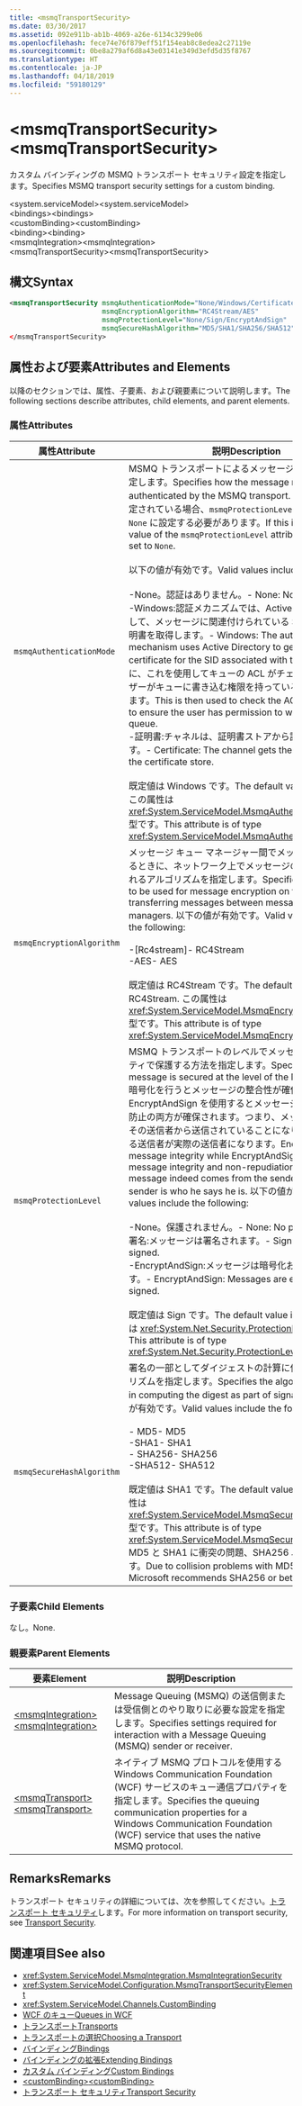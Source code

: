 ```yaml
---
title: <msmqTransportSecurity>
ms.date: 03/30/2017
ms.assetid: 092e911b-ab1b-4069-a26e-6134c3299e06
ms.openlocfilehash: fece74e76f879eff51f154eab8c8edea2c27119e
ms.sourcegitcommit: 0be8a279af6d8a43e03141e349d3efd5d35f8767
ms.translationtype: HT
ms.contentlocale: ja-JP
ms.lasthandoff: 04/18/2019
ms.locfileid: "59180129"
---
```

# <a name="msmqtransportsecurity"></a><span data-ttu-id="bc845-101">\<msmqTransportSecurity></span><span class="sxs-lookup"><span data-stu-id="bc845-101">\<msmqTransportSecurity></span></span>
<span data-ttu-id="bc845-102">カスタム バインディングの MSMQ トランスポート セキュリティ設定を指定します。</span><span class="sxs-lookup"><span data-stu-id="bc845-102">Specifies MSMQ transport security settings for a custom binding.</span></span>  
  
 <span data-ttu-id="bc845-103">\<system.serviceModel></span><span class="sxs-lookup"><span data-stu-id="bc845-103">\<system.serviceModel></span></span>  
<span data-ttu-id="bc845-104">\<bindings></span><span class="sxs-lookup"><span data-stu-id="bc845-104">\<bindings></span></span>  
<span data-ttu-id="bc845-105">\<customBinding></span><span class="sxs-lookup"><span data-stu-id="bc845-105">\<customBinding></span></span>  
<span data-ttu-id="bc845-106">\<binding></span><span class="sxs-lookup"><span data-stu-id="bc845-106">\<binding></span></span>  
<span data-ttu-id="bc845-107">\<msmqIntegration></span><span class="sxs-lookup"><span data-stu-id="bc845-107">\<msmqIntegration></span></span>  
<span data-ttu-id="bc845-108">\<msmqTransportSecurity></span><span class="sxs-lookup"><span data-stu-id="bc845-108">\<msmqTransportSecurity></span></span>  
  
## <a name="syntax"></a><span data-ttu-id="bc845-109">構文</span><span class="sxs-lookup"><span data-stu-id="bc845-109">Syntax</span></span>  
  
```xml  
<msmqTransportSecurity msmqAuthenticationMode="None/Windows/Certificate"
                       msmqEncryptionAlgorithm="RC4Stream/AES"
                       msmqProtectionLevel="None/Sign/EncryptAndSign"
                       msmqSecureHashAlgorithm="MD5/SHA1/SHA256/SHA512" />
</msmqTransportSecurity>
```  
  
## <a name="attributes-and-elements"></a><span data-ttu-id="bc845-110">属性および要素</span><span class="sxs-lookup"><span data-stu-id="bc845-110">Attributes and Elements</span></span>  
 <span data-ttu-id="bc845-111">以降のセクションでは、属性、子要素、および親要素について説明します。</span><span class="sxs-lookup"><span data-stu-id="bc845-111">The following sections describe attributes, child elements, and parent elements.</span></span>  
  
### <a name="attributes"></a><span data-ttu-id="bc845-112">属性</span><span class="sxs-lookup"><span data-stu-id="bc845-112">Attributes</span></span>  
  
|<span data-ttu-id="bc845-113">属性</span><span class="sxs-lookup"><span data-stu-id="bc845-113">Attribute</span></span>|<span data-ttu-id="bc845-114">説明</span><span class="sxs-lookup"><span data-stu-id="bc845-114">Description</span></span>|  
|---------------|-----------------|  
|`msmqAuthenticationMode`|<span data-ttu-id="bc845-115">MSMQ トランスポートによるメッセージの認証方法を指定します。</span><span class="sxs-lookup"><span data-stu-id="bc845-115">Specifies how the message must be authenticated by the MSMQ transport.</span></span> <span data-ttu-id="bc845-116">これが `None` に設定されている場合、`msmqProtectionLevel` 属性の値も `None` に設定する必要があります。</span><span class="sxs-lookup"><span data-stu-id="bc845-116">If this is set to `None`, the value of the `msmqProtectionLevel` attribute must also be set to `None`.</span></span><br /><br /> <span data-ttu-id="bc845-117">以下の値が有効です。</span><span class="sxs-lookup"><span data-stu-id="bc845-117">Valid values include the following:</span></span><br /><br /> <span data-ttu-id="bc845-118">-None。認証はありません。</span><span class="sxs-lookup"><span data-stu-id="bc845-118">-   None: No authentication.</span></span><br /><span data-ttu-id="bc845-119">-Windows:認証メカニズムでは、Active Directory を使用して、メッセージに関連付けられている SID の X.509 証明書を取得します。</span><span class="sxs-lookup"><span data-stu-id="bc845-119">-   Windows: The authentication mechanism uses Active Directory to get the X.509 certificate for the SID associated with the message.</span></span> <span data-ttu-id="bc845-120">次に、これを使用してキューの ACL がチェックされ、ユーザーがキューに書き込む権限を持っていることが確認されます。</span><span class="sxs-lookup"><span data-stu-id="bc845-120">This is then used to check the ACL of the queue to ensure the user has permission to write to the queue.</span></span><br /><span data-ttu-id="bc845-121">-証明書:チャネルは、証明書ストアから証明書を取得します。</span><span class="sxs-lookup"><span data-stu-id="bc845-121">-   Certificate: The channel gets the certificate from the certificate store.</span></span><br /><br /> <span data-ttu-id="bc845-122">既定値は Windows です。</span><span class="sxs-lookup"><span data-stu-id="bc845-122">The default value is Windows.</span></span> <span data-ttu-id="bc845-123">この属性は <xref:System.ServiceModel.MsmqAuthenticationMode> 型です。</span><span class="sxs-lookup"><span data-stu-id="bc845-123">This attribute is of type <xref:System.ServiceModel.MsmqAuthenticationMode>.</span></span>|  
|`msmqEncryptionAlgorithm`|<span data-ttu-id="bc845-124">メッセージ キュー マネージャー間でメッセージを転送するときに、ネットワーク上でメッセージの暗号化に使用されるアルゴリズムを指定します。</span><span class="sxs-lookup"><span data-stu-id="bc845-124">Specifies the algorithm to be used for message encryption on the wire when transferring messages between message queue managers.</span></span> <span data-ttu-id="bc845-125">以下の値が有効です。</span><span class="sxs-lookup"><span data-stu-id="bc845-125">Valid values include the following:</span></span><br /><br /> <span data-ttu-id="bc845-126">-[Rc4stream]</span><span class="sxs-lookup"><span data-stu-id="bc845-126">-   RC4Stream</span></span><br /><span data-ttu-id="bc845-127">-AES</span><span class="sxs-lookup"><span data-stu-id="bc845-127">-   AES</span></span><br /><br /> <span data-ttu-id="bc845-128">既定値は RC4Stream です。</span><span class="sxs-lookup"><span data-stu-id="bc845-128">The default value is RC4Stream.</span></span> <span data-ttu-id="bc845-129">この属性は <xref:System.ServiceModel.MsmqEncryptionAlgorithm> 型です。</span><span class="sxs-lookup"><span data-stu-id="bc845-129">This attribute is of type <xref:System.ServiceModel.MsmqEncryptionAlgorithm>.</span></span>|  
|`msmqProtectionLevel`|<span data-ttu-id="bc845-130">MSMQ トランスポートのレベルでメッセージをセキュリティで保護する方法を指定します。</span><span class="sxs-lookup"><span data-stu-id="bc845-130">Specifies how the message is secured at the level of the MSMQ transport.</span></span> <span data-ttu-id="bc845-131">暗号化を行うとメッセージの整合性が確保されますが、EncryptAndSign を使用するとメッセージの整合性と否認防止の両方が確保されます。つまり、メッセージは本当にその送信者から送信されていることになり、記載されている送信者が実際の送信者になります。</span><span class="sxs-lookup"><span data-stu-id="bc845-131">Encryption ensures message integrity while EncryptAndSign ensures both message integrity and non-repudiation; that is, the message indeed comes from the sender and the sender is who he says he is.</span></span> <span data-ttu-id="bc845-132">以下の値が有効です。</span><span class="sxs-lookup"><span data-stu-id="bc845-132">Valid values include the following:</span></span><br /><br /> <span data-ttu-id="bc845-133">-None。保護されません。</span><span class="sxs-lookup"><span data-stu-id="bc845-133">-   None: No protection.</span></span><br /><span data-ttu-id="bc845-134">署名:メッセージは署名されます。</span><span class="sxs-lookup"><span data-stu-id="bc845-134">-   Sign: Messages are signed.</span></span><br /><span data-ttu-id="bc845-135">-EncryptAndSign:メッセージは暗号化および署名されます。</span><span class="sxs-lookup"><span data-stu-id="bc845-135">-   EncryptAndSign: Messages are encrypted and signed.</span></span><br /><br /> <span data-ttu-id="bc845-136">既定値は Sign です。</span><span class="sxs-lookup"><span data-stu-id="bc845-136">The default value is Sign.</span></span> <span data-ttu-id="bc845-137">この属性は <xref:System.Net.Security.ProtectionLevel> 型です。</span><span class="sxs-lookup"><span data-stu-id="bc845-137">This attribute is of type <xref:System.Net.Security.ProtectionLevel>.</span></span>|  
|`msmqSecureHashAlgorithm`|<span data-ttu-id="bc845-138">署名の一部としてダイジェストの計算に使用されるアルゴリズムを指定します。</span><span class="sxs-lookup"><span data-stu-id="bc845-138">Specifies the algorithm to be used in computing the digest as part of signatures.</span></span> <span data-ttu-id="bc845-139">以下の値が有効です。</span><span class="sxs-lookup"><span data-stu-id="bc845-139">Valid values include the following:</span></span><br /><br /> <span data-ttu-id="bc845-140">-   MD5</span><span class="sxs-lookup"><span data-stu-id="bc845-140">-   MD5</span></span><br /><span data-ttu-id="bc845-141">-SHA1</span><span class="sxs-lookup"><span data-stu-id="bc845-141">-   SHA1</span></span><br /><span data-ttu-id="bc845-142">-   SHA256</span><span class="sxs-lookup"><span data-stu-id="bc845-142">-   SHA256</span></span><br /><span data-ttu-id="bc845-143">-SHA512</span><span class="sxs-lookup"><span data-stu-id="bc845-143">-   SHA512</span></span><br /><br /> <span data-ttu-id="bc845-144">既定値は SHA1 です。</span><span class="sxs-lookup"><span data-stu-id="bc845-144">The default value is SHA1.</span></span> <span data-ttu-id="bc845-145">この属性は <xref:System.ServiceModel.MsmqSecureHashAlgorithm> 型です。</span><span class="sxs-lookup"><span data-stu-id="bc845-145">This attribute is of type <xref:System.ServiceModel.MsmqSecureHashAlgorithm>.</span></span><br><span data-ttu-id="bc845-146">MD5 と SHA1 に衝突の問題、SHA256 以上をお勧めします。</span><span class="sxs-lookup"><span data-stu-id="bc845-146">Due to collision problems with MD5 and SHA1, Microsoft recommends SHA256 or better.</span></span>|  
  
### <a name="child-elements"></a><span data-ttu-id="bc845-147">子要素</span><span class="sxs-lookup"><span data-stu-id="bc845-147">Child Elements</span></span>  
 <span data-ttu-id="bc845-148">なし。</span><span class="sxs-lookup"><span data-stu-id="bc845-148">None.</span></span>  
  
### <a name="parent-elements"></a><span data-ttu-id="bc845-149">親要素</span><span class="sxs-lookup"><span data-stu-id="bc845-149">Parent Elements</span></span>  
  
|<span data-ttu-id="bc845-150">要素</span><span class="sxs-lookup"><span data-stu-id="bc845-150">Element</span></span>|<span data-ttu-id="bc845-151">説明</span><span class="sxs-lookup"><span data-stu-id="bc845-151">Description</span></span>|  
|-------------|-----------------|  
|[<span data-ttu-id="bc845-152">\<msmqIntegration></span><span class="sxs-lookup"><span data-stu-id="bc845-152">\<msmqIntegration></span></span>](../../../../../docs/framework/configure-apps/file-schema/wcf/msmqintegration.md)|<span data-ttu-id="bc845-153">Message Queuing (MSMQ) の送信側または受信側とのやり取りに必要な設定を指定します。</span><span class="sxs-lookup"><span data-stu-id="bc845-153">Specifies settings required for interaction with a Message Queuing (MSMQ) sender or receiver.</span></span>|  
|[<span data-ttu-id="bc845-154">\<msmqTransport></span><span class="sxs-lookup"><span data-stu-id="bc845-154">\<msmqTransport></span></span>](../../../../../docs/framework/configure-apps/file-schema/wcf/msmqtransport.md)|<span data-ttu-id="bc845-155">ネイティブ MSMQ プロトコルを使用する Windows Communication Foundation (WCF) サービスのキュー通信プロパティを指定します。</span><span class="sxs-lookup"><span data-stu-id="bc845-155">Specifies the queuing communication properties for a Windows Communication Foundation (WCF) service that uses the native MSMQ protocol.</span></span>|  
  
## <a name="remarks"></a><span data-ttu-id="bc845-156">Remarks</span><span class="sxs-lookup"><span data-stu-id="bc845-156">Remarks</span></span>  
 <span data-ttu-id="bc845-157">トランスポート セキュリティの詳細については、次を参照してください。[トランスポート セキュリティ](../../../../../docs/framework/wcf/feature-details/transport-security.md)します。</span><span class="sxs-lookup"><span data-stu-id="bc845-157">For more information on transport security, see [Transport Security](../../../../../docs/framework/wcf/feature-details/transport-security.md).</span></span>  
  
## <a name="see-also"></a><span data-ttu-id="bc845-158">関連項目</span><span class="sxs-lookup"><span data-stu-id="bc845-158">See also</span></span>

- <xref:System.ServiceModel.MsmqIntegration.MsmqIntegrationSecurity>
- <xref:System.ServiceModel.Configuration.MsmqTransportSecurityElement>
- <xref:System.ServiceModel.Channels.CustomBinding>
- [<span data-ttu-id="bc845-159">WCF のキュー</span><span class="sxs-lookup"><span data-stu-id="bc845-159">Queues in WCF</span></span>](../../../../../docs/framework/wcf/feature-details/queues-in-wcf.md)
- [<span data-ttu-id="bc845-160">トランスポート</span><span class="sxs-lookup"><span data-stu-id="bc845-160">Transports</span></span>](../../../../../docs/framework/wcf/feature-details/transports.md)
- [<span data-ttu-id="bc845-161">トランスポートの選択</span><span class="sxs-lookup"><span data-stu-id="bc845-161">Choosing a Transport</span></span>](../../../../../docs/framework/wcf/feature-details/choosing-a-transport.md)
- [<span data-ttu-id="bc845-162">バインディング</span><span class="sxs-lookup"><span data-stu-id="bc845-162">Bindings</span></span>](../../../../../docs/framework/wcf/bindings.md)
- [<span data-ttu-id="bc845-163">バインディングの拡張</span><span class="sxs-lookup"><span data-stu-id="bc845-163">Extending Bindings</span></span>](../../../../../docs/framework/wcf/extending/extending-bindings.md)
- [<span data-ttu-id="bc845-164">カスタム バインディング</span><span class="sxs-lookup"><span data-stu-id="bc845-164">Custom Bindings</span></span>](../../../../../docs/framework/wcf/extending/custom-bindings.md)
- [<span data-ttu-id="bc845-165">\<customBinding></span><span class="sxs-lookup"><span data-stu-id="bc845-165">\<customBinding></span></span>](../../../../../docs/framework/configure-apps/file-schema/wcf/custombinding.md)
- [<span data-ttu-id="bc845-166">トランスポート セキュリティ</span><span class="sxs-lookup"><span data-stu-id="bc845-166">Transport Security</span></span>](../../../../../docs/framework/wcf/feature-details/transport-security.md)
